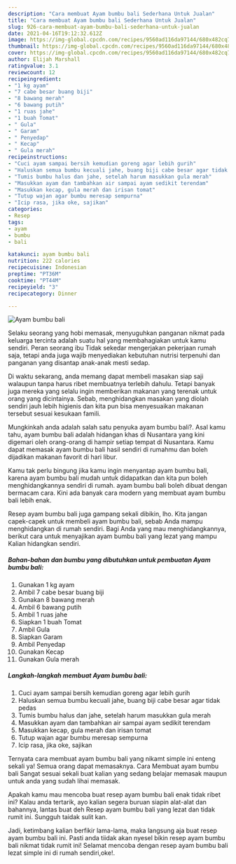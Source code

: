 ```yaml
---
description: "Cara membuat Ayam bumbu bali Sederhana Untuk Jualan"
title: "Cara membuat Ayam bumbu bali Sederhana Untuk Jualan"
slug: 926-cara-membuat-ayam-bumbu-bali-sederhana-untuk-jualan
date: 2021-04-16T19:12:32.612Z
image: https://img-global.cpcdn.com/recipes/9560ad116da97144/680x482cq70/ayam-bumbu-bali-foto-resep-utama.jpg
thumbnail: https://img-global.cpcdn.com/recipes/9560ad116da97144/680x482cq70/ayam-bumbu-bali-foto-resep-utama.jpg
cover: https://img-global.cpcdn.com/recipes/9560ad116da97144/680x482cq70/ayam-bumbu-bali-foto-resep-utama.jpg
author: Elijah Marshall
ratingvalue: 3.1
reviewcount: 12
recipeingredient:
- "1 kg ayam"
- "7 cabe besar buang biji"
- "8 bawang merah"
- "6 bawang putih"
- "1 ruas jahe"
- "1 buah Tomat"
- " Gula"
- " Garam"
- " Penyedap"
- " Kecap"
- " Gula merah"
recipeinstructions:
- "Cuci ayam sampai bersih kemudian goreng agar lebih gurih"
- "Haluskan semua bumbu kecuali jahe, buang biji cabe besar agar tidak pedas"
- "Tumis bumbu halus dan jahe, setelah harum masukkan gula merah"
- "Masukkan ayam dan tambahkan air sampai ayam sedikit terendam"
- "Masukkan kecap, gula merah dan irisan tomat"
- "Tutup wajan agar bumbu meresap sempurna"
- "Icip rasa, jika oke, sajikan"
categories:
- Resep
tags:
- ayam
- bumbu
- bali

katakunci: ayam bumbu bali 
nutrition: 222 calories
recipecuisine: Indonesian
preptime: "PT36M"
cooktime: "PT44M"
recipeyield: "3"
recipecategory: Dinner

---
```



![Ayam bumbu bali](https://img-global.cpcdn.com/recipes/9560ad116da97144/680x482cq70/ayam-bumbu-bali-foto-resep-utama.jpg)

Selaku seorang yang hobi memasak, menyuguhkan panganan nikmat pada keluarga tercinta adalah suatu hal yang membahagiakan untuk kamu sendiri. Peran seorang ibu Tidak sekedar mengerjakan pekerjaan rumah saja, tetapi anda juga wajib menyediakan kebutuhan nutrisi terpenuhi dan panganan yang disantap anak-anak mesti sedap.

Di waktu  sekarang, anda memang dapat membeli masakan siap saji walaupun tanpa harus ribet membuatnya terlebih dahulu. Tetapi banyak juga mereka yang selalu ingin memberikan makanan yang terenak untuk orang yang dicintainya. Sebab, menghidangkan masakan yang diolah sendiri jauh lebih higienis dan kita pun bisa menyesuaikan makanan tersebut sesuai kesukaan famili. 



Mungkinkah anda adalah salah satu penyuka ayam bumbu bali?. Asal kamu tahu, ayam bumbu bali adalah hidangan khas di Nusantara yang kini digemari oleh orang-orang di hampir setiap tempat di Nusantara. Kamu dapat memasak ayam bumbu bali hasil sendiri di rumahmu dan boleh dijadikan makanan favorit di hari libur.

Kamu tak perlu bingung jika kamu ingin menyantap ayam bumbu bali, karena ayam bumbu bali mudah untuk didapatkan dan kita pun boleh menghidangkannya sendiri di rumah. ayam bumbu bali boleh dibuat dengan bermacam cara. Kini ada banyak cara modern yang membuat ayam bumbu bali lebih enak.

Resep ayam bumbu bali juga gampang sekali dibikin, lho. Kita jangan capek-capek untuk membeli ayam bumbu bali, sebab Anda mampu menghidangkan di rumah sendiri. Bagi Anda yang mau menghidangkannya, berikut cara untuk menyajikan ayam bumbu bali yang lezat yang mampu Kalian hidangkan sendiri.

<!--inarticleads1-->

##### Bahan-bahan dan bumbu yang dibutuhkan untuk pembuatan Ayam bumbu bali:

1. Gunakan 1 kg ayam
1. Ambil 7 cabe besar buang biji
1. Gunakan 8 bawang merah
1. Ambil 6 bawang putih
1. Ambil 1 ruas jahe
1. Siapkan 1 buah Tomat
1. Ambil  Gula
1. Siapkan  Garam
1. Ambil  Penyedap
1. Gunakan  Kecap
1. Gunakan  Gula merah




<!--inarticleads2-->

##### Langkah-langkah membuat Ayam bumbu bali:

1. Cuci ayam sampai bersih kemudian goreng agar lebih gurih
1. Haluskan semua bumbu kecuali jahe, buang biji cabe besar agar tidak pedas
1. Tumis bumbu halus dan jahe, setelah harum masukkan gula merah
1. Masukkan ayam dan tambahkan air sampai ayam sedikit terendam
1. Masukkan kecap, gula merah dan irisan tomat
1. Tutup wajan agar bumbu meresap sempurna
1. Icip rasa, jika oke, sajikan




Ternyata cara membuat ayam bumbu bali yang nikamt simple ini enteng sekali ya! Semua orang dapat memasaknya. Cara Membuat ayam bumbu bali Sangat sesuai sekali buat kalian yang sedang belajar memasak maupun untuk anda yang sudah lihai memasak.

Apakah kamu mau mencoba buat resep ayam bumbu bali enak tidak ribet ini? Kalau anda tertarik, ayo kalian segera buruan siapin alat-alat dan bahannya, lantas buat deh Resep ayam bumbu bali yang lezat dan tidak rumit ini. Sungguh taidak sulit kan. 

Jadi, ketimbang kalian berfikir lama-lama, maka langsung aja buat resep ayam bumbu bali ini. Pasti anda tiidak akan nyesel bikin resep ayam bumbu bali nikmat tidak rumit ini! Selamat mencoba dengan resep ayam bumbu bali lezat simple ini di rumah sendiri,oke!.

